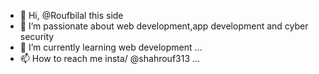 - 👋 Hi, @Roufbilal this side
- 👀 I’m passionate about  web development,app development and cyber security 
- 🌱 I’m currently learning  web development ...
- 📫 How to reach me insta/ @shahrouf313 ...

<!---
Roufbilal/Roufbilal is a ✨ special ✨ repository because its `README.md` (this file) appears on your GitHub profile.
You can click the Preview link to take a look at your changes.
--->
